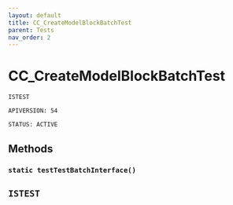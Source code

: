 ```yaml
---
layout: default
title: CC_CreateModelBlockBatchTest
parent: Tests
nav_order: 2
---
```


# CC_CreateModelBlockBatchTest

`ISTEST`

`APIVERSION: 54`

`STATUS: ACTIVE`

## Methods

### `static testTestBatchInterface()`

## `ISTEST`
